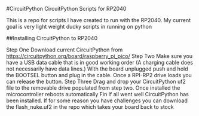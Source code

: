 #CircuitPython
CircuitPython Scripts for RP2040

This is a repo for scripts I have created to run with the RP2040. My current goal is very light weight ducky scripts in running on python

##Installing CircuitPython to RP2040

Step One
	Download current CircuitPython from https://circuitpython.org/board/raspberry_pi_pico/
Step Two
	Make sure you have a USB data cable that is in good working order (A charging cable does not necessarily have data lines.)
	With the board unplugged push and hold the BOOTSEL button and plug in the cable. Once a RPI-RP2 drive loads you can release the button.
Step Three
	Drag and drop your CircuitPython uf2 file to the removable drive populated from step two. Once installed the microcontroller reboots automatically
Fin
	If all went well CircuitPython has been installed. If for some reason you have challenges you can download the flash_nuke.uf2 in the repo which takes your board back to stock
	
